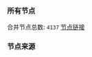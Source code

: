 ### 所有节点
合并节点总数: `4137`
[节点链接](https://raw.githubusercontent.com/rzhy1/11/master/sub/sub_merge_base64.txt)

### 节点来源